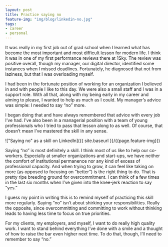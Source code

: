 ```yaml
---
layout: post
title: Practice saying no
feature-img: "img/blog/linkedin-no.jpg"
tags:
- career
- personal
---
```


It was really in my first job out of grad school when I learned what has become the most important and most difficult lesson for modern life. I think it was in one of my first performance reviews there at 1Sky. The review was positive overall, though my manager, our digital director, identified some instances when I missed deadlines. Fortunately, he diagnosed that not from laziness, but that I was overloading myself.

I had been in the fortunate position of working for an organization I believed in and with people I like to this day. We were also a small staff and I was in a support role. With all that, along with my being early in my career and aiming to please, I wanted to help as much as I could. My manager’s advice was simple: I needed to say “no” more.

I began doing that and have always remembered that advice with every job I’ve had. I’ve also been in a managerial position with a team of young professionals who I tried to pass that lesson along to as well. Of course, that doesn’t mean I’ve mastered the skill in any sense.

!["Saying no" as a skill on LinkedIn]({{ site.baseurl }}/{{page.feature-img}})

Saying “no” is most definitely a skill. I think most of us like to help our co-workers. Especially at smaller organizations and start-ups, we have neither the comfort of institutional permanence nor any kind of excess of professional capacity. And when trying to grow, it can feel like taking on more (as opposed to focusing on “better”) is the right thing to do. That is pretty ripe breeding ground for overcommitment. I can think of a few times in the last six months when I’ve given into the knee-jerk reaction to say “yes.”

I guess my point in writing this is to remind myself of practicing this skill more regularly. Saying “no” isn’t about shirking your responsibilities. Really the opposite, since overcommitting and committing to work without thinking leads to having less time to focus on true priorities.

For my clients, my employers, and myself, I want to do really high quality work. I want to stand behind everything I’ve done with a smile and a thought of how to raise the bar even higher next time. To do that, though, I’ll need to remember to say “no.”